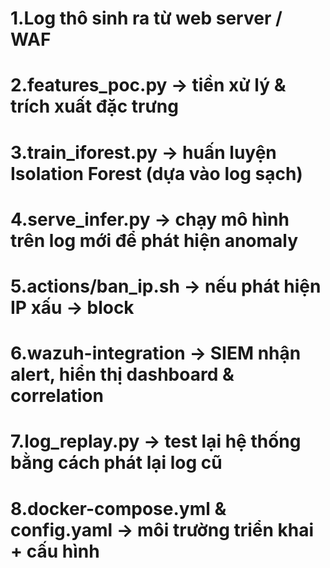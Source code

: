 # 1.Log thô sinh ra từ web server / WAF

# 2.features_poc.py → tiền xử lý & trích xuất đặc trưng

# 3.train_iforest.py → huấn luyện Isolation Forest (dựa vào log sạch)

# 4.serve_infer.py → chạy mô hình trên log mới để phát hiện anomaly

# 5.actions/ban_ip.sh → nếu phát hiện IP xấu → block

# 6.wazuh-integration → SIEM nhận alert, hiển thị dashboard & correlation

# 7.log_replay.py → test lại hệ thống bằng cách phát lại log cũ

# 8.docker-compose.yml & config.yaml → môi trường triển khai + cấu hình

